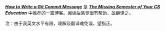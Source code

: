 **_[How to Write a Git Commit Message](https://cbea.ms/git-commit)_** 是 **_[The Missing Semester of Your CS Education](https://missing.csail.mit.edu)_** 中推荐的一篇博客。阅读后感觉很有帮助，故翻译之。

注：由于我英文水平有限，理解及翻译难免误，望指正。